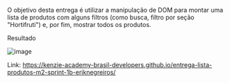 O objetivo desta entrega é utilizar a manipulação de DOM para montar uma lista de produtos com alguns filtros (como busca, filtro por seção "Hortifruti") e, por fim, mostrar todos os produtos.

Resultado

![image](https://user-images.githubusercontent.com/101146615/201483722-ea83bc30-fef5-4979-8c43-ccbe9d2a42f1.png)


Link: https://kenzie-academy-brasil-developers.github.io/entrega-lista-produtos-m2-sprint-1b-eriknegreiros/
